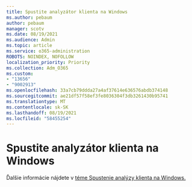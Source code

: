 ```yaml
---
title: Spustite analyzátor klienta na Windows
ms.author: pebaum
author: pebaum
manager: scotv
ms.date: 08/19/2021
ms.audience: Admin
ms.topic: article
ms.service: o365-administration
ROBOTS: NOINDEX, NOFOLLOW
localization_priority: Priority
ms.collection: Adm_O365
ms.custom:
- "13656"
- "9002913"
ms.openlocfilehash: 33a7cb79ddda27a4af37614e636576abdb374148
ms.sourcegitcommit: ae21df57f58ef3fe8036304f3db3261430b95741
ms.translationtype: MT
ms.contentlocale: sk-SK
ms.lasthandoff: 08/19/2021
ms.locfileid: "58455254"
---
```

# <a name="run-the-client-analyzer-on-windows"></a>Spustite analyzátor klienta na Windows

Ďalšie informácie nájdete v [téme Spustenie analýzy klienta na Windows.](https://docs.microsoft.com/microsoft-365/security/defender-endpoint/run-analyzer-windows)